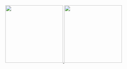 <div align="left">
  <a href="https://github.com/alexandremelomartins">
  <img height="180em" src="https://github-readme-stats.vercel.app/api?username=alexandremelomartins&show_icons=true&theme=white&include_all_commits=true&count_private=true"/>
  <img height="180em" src="https://github-readme-stats.vercel.app/api/top-langs/?username=alexandremelomartins&layout=compact&langs_count=7&theme=white"/>
</div>
